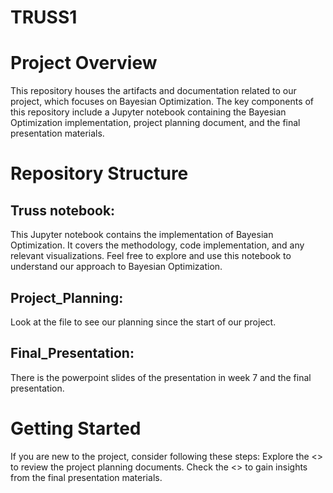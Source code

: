 # TRUSS1

# Project Overview
This repository houses the artifacts and documentation related to our project, which focuses on Bayesian Optimization. The key components of this repository include a Jupyter notebook containing the Bayesian Optimization implementation, project planning document, and the final presentation materials.

# Repository Structure

## Truss notebook:
This Jupyter notebook contains the implementation of Bayesian Optimization. It covers the methodology, code implementation, and any relevant visualizations. Feel free to explore and use this notebook to understand our approach to Bayesian Optimization.

## Project_Planning:
Look at the file to see our planning since the start of our project.

## Final_Presentation:
There is the powerpoint slides of the presentation in week 7 and the final presentation.

# Getting Started
If you are new to the project, consider following these steps:
Explore the <> to review the project planning documents.
Check the <> to gain insights from the final presentation materials.
